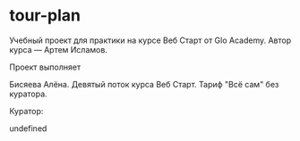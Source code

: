 # tour-plan

Учебный проект для практики на курсе Веб Старт от Glo Academy. Автор курса — Артем Исламов.

Проект выполняет

Бисяева Алёна. Девятый поток курса Веб Старт. Тариф "Всё сам" без куратора.

Куратор:

undefined
